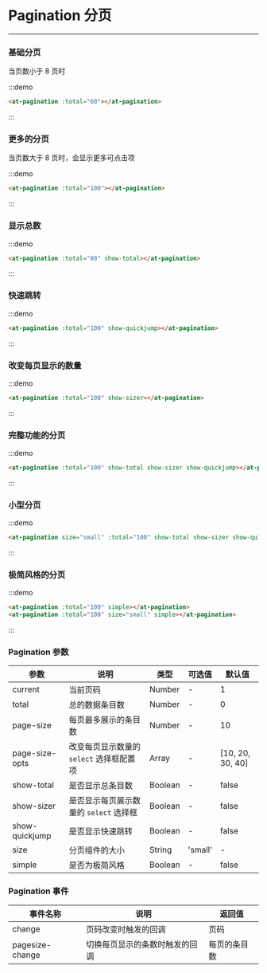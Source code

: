 
# Pagination 分页

----

### 基础分页

当页数小于 8 页时

:::demo

```html
<at-pagination :total="60"></at-pagination>
```

:::

### 更多的分页

当页数大于 8 页时，会显示更多可点击项

:::demo

```html
<at-pagination :total="100"></at-pagination>
```

:::

### 显示总数

:::demo

```html
<at-pagination :total="80" show-total></at-pagination>
```

:::

### 快速跳转

:::demo

```html
<at-pagination :total="100" show-quickjump></at-pagination>
```

:::

### 改变每页显示的数量

:::demo

```html
<at-pagination :total="100" show-sizer></at-pagination>
```

:::

### 完整功能的分页

:::demo

```html
<at-pagination :total="100" show-total show-sizer show-quickjump></at-pagination>
```

:::

### 小型分页

:::demo

```html
<at-pagination size="small" :total="100" show-total show-sizer show-quickjump></at-pagination>
```

:::

### 极简风格的分页

:::demo

```html
<at-pagination :total="100" simple></at-pagination>
<at-pagination :total="100" size="small" simple></at-pagination>
```

:::

### Pagination 参数

| 参数      | 说明          | 类型      | 可选值                           | 默认值  |
|---------- |-------------- |---------- |--------------------------------  |-------- |
| current | 当前页码 | Number | - | 1 |
| total | 总的数据条目数 | Number | - | 0 |
| page-size | 每页最多展示的条目数 | Number | - | 10 |
| page-size-opts | 改变每页显示数量的 `select` 选择框配置项 | Array | - | [10, 20, 30, 40] |
| show-total | 是否显示总条目数 | Boolean | - | false |
| show-sizer | 是否显示每页展示数量的 `select` 选择框 | Boolean | - | false |
| show-quickjump | 是否显示快速跳转 | Boolean | - | false |
| size | 分页组件的大小 | String | 'small' | - |
| simple | 是否为极简风格 | Boolean | - | false |

### Pagination 事件

| 事件名称      | 说明          | 返回值  |
|---------- |-------------- |---------- |
| change | 页码改变时触发的回调 | 页码 |
| pagesize-change | 切换每页显示的条数时触发的回调 | 每页的条目数 |

<style lang="scss" scoped>
  .at-pagination + .at-pagination {
    margin-top: 16px;
  }
</style>
